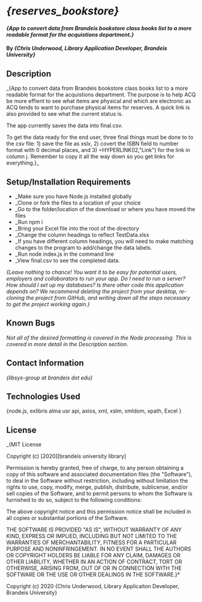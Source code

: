 # _{reserves_bookstore}_

#### _{App to convert data from Brandeis bookstore class books list to a more readable format for the acquistions department.}_

#### By _**{Chris Underwood, Library Application Developer, Brandeis University}**_

## Description

_{App to convert data from Brandeis bookstore class books list to a more readable format for the acquistions department. The purpose is to help ACQ be more effient to see what items are physical and which are electronic as ACQ tends to want to purchase physical items for reserves. A quick link is also provided to see what the current status is.

The app currently saves the data into final.csv.

To get the data ready for the end user, three final things must be done to to the csv file: 1) save the file as xslx, 2) covert the ISBN field to number format with 0 decimal places, and 3) =HYPERLINK(I2,"Link") for the link in column j. Remember to copy it all the way down so you get links for everything.}_

## Setup/Installation Requirements

* _Make sure you have Node.js installed globally
* _Clone or fork the files to a location of your choice
* _Go to the folder/location of the download or where you have moved the files
* _Run npm i
* _Bring your Excel file into the root of the directory
* _Change the column headings to reflect TestData.xlsx
* _If you have different column headings, you will need to make matching changes to the program to add/change the data labels.
* _Run node index.js in the command line
* _View final.csv to see the completed data.


_{Leave nothing to chance! You want it to be easy for potential users, employers and collaborators to run your app. Do I need to run a server? How should I set up my databases? Is there other code this application depends on? We recommend deleting the project from your desktop, re-cloning the project from GitHub, and writing down all the steps necessary to get the project working again.}_


## Known Bugs

_Not all of the desired formatting is covered in the Node processing. This is covered in more detail in the Description section._

## Contact Information

_{libsys-group at brandeis dot edu}_

## Technologies Used

{node.js, exlibris alma usr api, axios, xml, xslm, xmldom, xpath, Excel }


## License

_{MIT License

Copyright (c) [2020][brandeis university library]

Permission is hereby granted, free of charge, to any person obtaining a copy of this software and associated documentation files (the "Software"), to deal in the Software without restriction, including without limitation the rights to use, copy, modify, merge, publish, distribute, sublicense, and/or sell copies of the Software, and to permit persons to whom the Software is furnished to do so, subject to the following conditions:

The above copyright notice and this permission notice shall be included in all copies or substantial portions of the Software.

THE SOFTWARE IS PROVIDED "AS IS", WITHOUT WARRANTY OF ANY KIND, EXPRESS OR IMPLIED, INCLUDING BUT NOT LIMITED TO THE WARRANTIES OF MERCHANTABILITY, FITNESS FOR A PARTICULAR PURPOSE AND NONINFRINGEMENT. IN NO EVENT SHALL THE AUTHORS OR COPYRIGHT HOLDERS BE LIABLE FOR ANY CLAIM, DAMAGES OR OTHER LIABILITY, WHETHER IN AN ACTION OF CONTRACT, TORT OR OTHERWISE, ARISING FROM, OUT OF OR IN CONNECTION WITH THE SOFTWARE OR THE USE OR OTHER DEALINGS IN THE SOFTWARE.}*

Copyright (c) 2020 {Chris Underwood, Library Applicaiton Developer, Brandeis University}


